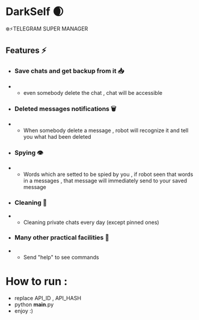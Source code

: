 # DarkSelf 🌒
❄️⚡️TELEGRAM SUPER MANAGER  
## Features ⚡️
- ### Save chats and get backup from it 📥
- - even somebody delete the chat , chat will be accessible 
- ### Deleted messages notifications 🗑
- - When somebody delete a message , robot will recognize it and tell you what had been deleted 
- ### Spying 👁
- - Words which are setted to be spied by you , if robot seen that words in a messages , that message will immediately send to your saved message 
- ### Cleaning 🧹
- - Cleaning private chats every day (except pinned ones)
- ### Many other practical facilities 💎
- - Send "help" to see commands 

# How to run :
- replace API_ID , API_HASH 
- python __main__.py 
- enjoy :) 
